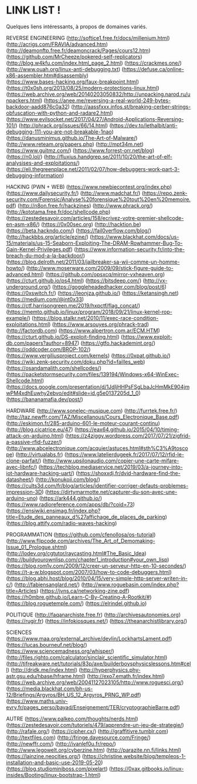 # LINK LIST !
Quelques liens intéressants, à propos de domaines variés.

REVERSE ENGINEERING
(http://softice1.free.fr/docs/millenium.html)
(http://acrigs.com/FRAVIA/advanced.htm)
(http://deamonftp.free.fr/deamoncrack/Pages/cours12.htm)
(https://github.com/MrCheeze/pokered-self-replicators)
(http://blog.w4kfu.com/index.html_page_2.html)
(https://crackmes.one/)
(http://www.ouah.org/linux-anti-debugging.txt)
(https://defuse.ca/online-x86-assembler.htm#disassembly)   			
(https://www.bases-hacking.org/faux-breakpoint.html)
(https://t0x0sh.org/2013/08/25/modern-protections-linux.html)
(https://web.archive.org/web/20140203050832/http://unpacking.narod.ru/unpackers.html)
(https://anee.me/reversing-a-real-world-249-bytes-backdoor-aadd876c0a32)
(http://aassfxxx.infos.st/breaking-cerber-strings-obfuscation-with-python-and-radare2.html)
(https://www.evilsocket.net/2017/04/27/Android-Applications-Reversing-101/)
(http://phrack.org/issues/66/14.html)
(https://dev.to/lethalbit/anti-debugging-111-you-are-not-breakable-1nao)
(https://danusminimus.github.io/The-Art-of-Malware/)
(http://www.reteam.org/papers.php)
(http://mpt34m.net)
(https://www.guitmz.com/)
(https://www.forrest-orr.net/blog)
(https://n0.lol/)
(http://fluxius.handgrep.se/2011/10/20/the-art-of-elf-analysises-and-exploitations/)
(https://eli.thegreenplace.net/2011/02/07/how-debuggers-work-part-3-debugging-information)

HACKING (PWN + WEB)
(https://www.newbiecontest.org/index.php)
(https://www.dailysecurity.fr/)
(http://www.madchat.fr/)
(https://repo.zenk-security.com/Forensic/Analyse%20forensique%20tout%20en%20memoire.pdf)
(http://n8on.free.fr/hackzines)
(http://www.phrack.org/)
(http://kototama.free.fr/doc/shellcode.php)
(https://zestedesavoir.com/articles/158/ecrivez-votre-premier-shellcode-en-asm-x86/)
(https://0x00sec.org)
(http://hacktion.be)
(https://beta.hackndo.com/)
(https://fail0verflow.com/blog/)
(http://hackbbs.org/article/ezine/)
(https://www.blackhat.com/docs/us-15/materials/us-15-Seaborn-Exploiting-The-DRAM-Rowhammer-Bug-To-Gain-Kernel-Privileges.pdf)
(https://www.information-security.fr/into-the-breach-du-mod-a-la-backdoor/)
(https://blog.delroth.net/2011/03/jailbreaker-sa-wii-comme-un-homme-howto/)
(http://www.moserware.com/2009/09/stick-figure-guide-to-advanced.html)
(https://github.com/opsxcq/mirror-vxheaven.org)
(https://cturt.github.io/ps4.html)
(https://bitsdeep.com/)
(http://vx-underground.org/)
(https://goggleheadedhacker.com/blog/post/6)
(https://0xswitch.fr/)
(https://leonjza.github.io/)
(https://ketansingh.net)
(https://medium.com/@int0x33)
(https://ctf.harrisongreen.me/2019/hxpctf/flag_concat/)
(https://memto.github.io/linux/program/2018/09/21/linux-kernel-rop-example/)
(https://blog.stalkr.net/2010/11/exec-race-condition-exploitations.html)
(https://www.arsouyes.org/phrack-trad)
(http://factordb.com)
(https://www.alpertron.com.ar/ECM.HTM)
(https://cturt.github.io/DS-exploit-finding.html)
(https://www.exploit-db.com/papers?author=8947)
(https://gtfo.hackademint.org/)
(https://oddcoder.com/BROP-102/)
(https://www.vergiliusproject.com/kernels)
(https://0xpat.github.io/)
(https://wiki.zenk-security.com/doku.php?id=failles_web)
(https://osandamalith.com/shellcodes/)
(https://packetstormsecurity.com/files/139194/Windows-x64-WinExec-Shellcode.html)
(https://docs.google.com/presentation/d/1JdIjHHPsFSgLbaJcHmMkE904jmwPM4xdhEuwhy2ebvo/edit#slide=id.g5e0137205d_1_0)
(https://bananamafia.dev/post/)

HARDWARE
(http://www.sonelec-musique.com)
(http://furrtek.free.fr/)
(http://taz.newffr.com/TAZ/Miscellanous/Cours_Electronique_Base.pdf)
(http://eskimon.fr/285-arduino-601-le-moteur-courant-continu)
(http://blog.cicatrice.eu/47)
(https://eax64.github.io/2015/04/10/timing-attack-on-arduino.html)
(https://z4ziggy.wordpress.com/2017/07/21/zigfrid-a-passive-rfid-fuzzer/)
(http://www.abcelectronique.com/acquier/astuces.html#sth%C3%A9toscope)
(http://virtualabs.fr)
(https://www.latelierdugeek.fr/2017/07/12/rfid-le-clone-parfait/)
(http://www.upsilonaudio.com/copier-une-carte-mifare-avec-libnfc/)
(https://techblog.mediaservice.net/2019/03/a-journey-into-iot-hardware-hacking-uart/)
(https://shoxxdj.fr/dvid-hardware-find-the-datasheet/)
(http://konukoii.com/blog/)
(https://cults3d.com/fr/blog/articles/identifier-corriger-defauts-problemes-impression-3D)
(https://dirtymarmotte.net/capturer-du-son-avec-une-arduino-uno)
(https://ark444.github.io/)
(https://www.radioreference.com/apps/db/?coid=73)
(https://ensiwiki.ensimag.fr/index.php?title=Etude_des_panneaux_d%27affichage_de_places_de_parking)
(https://blog.attify.com/radio-waves-hacking)

PROGRAMMATION
(https://github.com/cfenollosa/os-tutorial)
(http://www.flipcode.com/archives/The_Art_of_Demomaking-Issue_01_Prologue.shtml)
(http://lodev.org/cgtutor/raycasting.html#The_Basic_Idea)
(http://buildyourownlisp.com/chapter1_introduction#your_own_lisp)
(https://blog.rom1v.com/2009/12/creer-un-serveur-http-en-10-secondes/)
(https://t-a-w.blogspot.com/2007/03/how-to-code-debuggers.html)
(https://blog.abhi.host/blog/2010/04/15/very-simple-http-server-writen-in-c/)
(http://fabiensanglard.net/)
(http://www.roguebasin.com/index.php?title=Articles)
(https://jvns.ca/networking-zine.pdf)
(https://h0mbre.github.io/Learn-C-By-Creating-A-Rootkit/#)
(https://blog.roguetemple.com/)
(https://elrindel.github.io)

POLITIQUE
(http://faqanarchiste.free.fr)
(http://archivesautonomies.org)
(https://rugir.fr)
(https://infokiosques.net/)
(https://theanarchistlibrary.org/)

SCIENCES
(https://www.maa.org/external_archive/devlin/LockhartsLament.pdf)
(https://lucas.bourneuf.net/blog/)
(https://www.sciencemadness.org/whisper/)
(http://files.righto.com/calculator/sinclair_scientific_simulator.html)
(http://tifreakware.net/tutorials/83p/axe/builderboysphysicslessons.htm#cell)
(http://dridk.me/index.html)
(http://hyperphysics.phy-astr.gsu.edu/hbase/hframe.html)
(http://exo7.emath.fr/index.html)
(https://web.archive.org/web/20041127023105/http://www.roguesci.org/)
(https://media.blackhat.com/bh-us-12/Briefings/Argyros/BH_US_12_Argyros_PRNG_WP.pdf)
(https://www.maths.univ-evry.fr/pages_perso/bayad/Enseignement/TER/cryptographieBarre.pdf)

AUTRE
(https://www.palkeo.com/thoughts/nerds.html)
(https://zestedesavoir.com/tutoriels/479/apprendre-un-jeu-de-strategie/)
(http://rafale.org/)
(https://cipher.cx/)
(http://graffitivre.tumblr.com)
(http://textfiles.com)
(http://fringe.davesource.com/Fringe/)
(http://newffr.com/)
(http://ivanlef0u.fr/repo/)
(http://www.legowelt.org/cyberzine.htm)
(http://parazite.nn.fi/links.html)
(https://lainzine.neocities.org/)
(https://christine.website/blog/templeos-1-installation-and-basic-use-2019-05-20)
(https://blog.studiominiboss.com/pixelart)
(https://0xax.gitbooks.io/linux-insides/Booting/linux-bootstrap-1.html)
